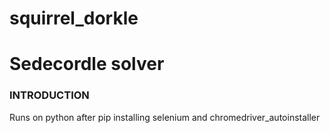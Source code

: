 # squirrel_dorkle

# Sedecordle solver

### INTRODUCTION
Runs on python after pip installing selenium and chromedriver_autoinstaller
